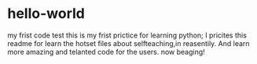 # hello-world
my frist code test
this is my frist prictice for learning python;
I pricites this readme for learn the hotset files about selfteaching,in reasentily.
And learn more amazing and telanted code for the users.
now beaging!
